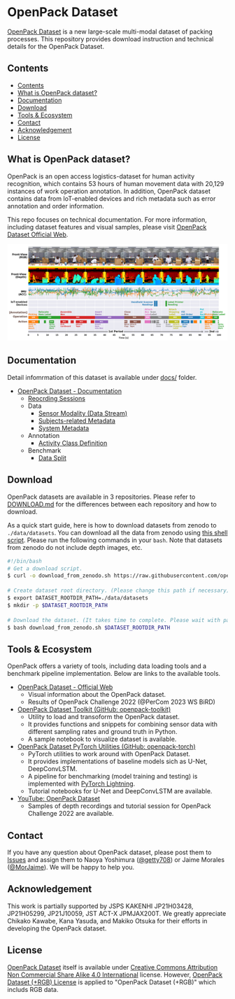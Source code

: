# OpenPack Dataset

[OpenPack Dataset](https://open-pack.github.io/) is a new large-scale multi-modal dataset of packing processes.
This repository provides download instruction and technical details for the OpenPack Dataset.

## Contents

- [Contents](#contents)
- [What is OpenPack dataset?](#what-is-openpack-dataset)
- [Documentation](#documentation)
- [Download](#download)
- [Tools \& Ecosystem](#tools--ecosystem)
- [Contact](#contact)
- [Acknowledgement](#acknowledgement)
- [License](#license)

## What is OpenPack dataset?

OpenPack is an open access logistics-dataset for human activity recognition, which contains 53 hours of human movement data with 20,129 instances of work operation annotation.
In addition, OpenPack dataset contains data from IoT-enabled devices and rich metadata such as error annotation and order information.

This repo focuses on technical documentation.
For more information, including dataset features and visual samples, please visit [OpenPack Dataset Official Web](https://open-pack.github.io/).

![OpenPack__KeyVisual](./assets/dataset/OpenPack__KeyVisual.png)

## Documentation

Detail infomrmation of this dataset is available under [docs/](./docs) folder.

- [OpenPack Dataset - Documentation](./docs/README.md)
  - [Reocrding Sessions](./docs/SESSIONS.md)
  - Data
    - [Sensor Modality (Data Stream)](./docs/DATA_STREAM.md)
    - [Subjects-related Metadata](./docs/SUBJECTS.md)
    - [System Metadata](./docs/METADATA.md)
  - Annotation
    - [Activity Class Definition](./docs/ANNOTATION.md)
  - Benchmark
    - [Data Split](./docs/DATA_SPLIT.md)

## Download

OpenPack datasets are available in 3 repositories.
Please refer to [DOWNLOAD.md](./docs/DOWNLOAD.md) for the differences between each repository and how to download.

As a quick start guide, here is how to download datasets from zenodo to `./data/datasets`.
You can download all the data from zenodo using [this shell script](./release/v1.0.0/download_from_zenodo.sh). Please run the following commands in your `bash`.
Note that datasets from zenodo do not include depth images, etc.

```bash
#!/bin/bash
# Get a download script.
$ curl -o download_from_zenodo.sh https://raw.githubusercontent.com/open-pack/openpack-dataset/main/release/v1.0.0/download_from_zenodo.sh

# Create dataset root directory. (Please change this path if necessary)
$ export DATASET_ROOTDIR_PATH=./data/datasets
$ mkdir -p $DATASET_ROOTDIR_PATH

# Download the dataset. (It takes time to complete. Please wait with patience...)
$ bash download_from_zenodo.sh $DATASET_ROOTDIR_PATH
```

## Tools & Ecosystem

OpenPack offers a variety of tools, including data loading tools and a benchmark pipeline implementation.
Below are links to the available tools.

- [OpenPack Dataset - Official Web](https://open-pack.github.io/)
  - Visual information about the OpenPack dataset.
  - Results of OpenPack Challenge 2022 (@PerCom 2023 WS BiRD)
- [OpenPack Dataset Toolkit (GitHub: openpack-toolkit)](https://github.com/open-pack/openpack-toolkit)
  - Utility to load and transoform the OpenPack dataset.
  - It provides functions and snippets for combining sensor data with different sampling rates and ground truth in Python.
  - A sample notebook to visualize dataset is available.
- [OpenPack Dataset PyTorch Utilities (GitHub: openpack-torch)](https://github.com/open-pack/openpack-torch)
  - PyTorch utilities to work around with OpenPack Dataset.
  - It provides implementations of baseline models sich as U-Net, DeepConvLSTM.
  - A pipeline for benchmarking (model training and testing) is implemented with [PyTorch Lightning](https://github.com/Lightning-AI/pytorch-lightning).
  - Tutorial notebooks for U-Net and DeepConvLSTM are available.
- [YouTube: OpenPack Dataset](https://youtube.com/@openpackdataset6864?si=2VemMXqnXexe_f-4)
  - Samples of depth recordings and tutorial session for OpenPack Challenge 2022 are available.

## Contact

If you have any question about OpenPack dataset, please post them to [Issues](https://github.com/open-pack/openpack-dataset/issues) and assign them to Naoya Yoshimura ([@getty708](https://github.com/getty708)) or Jaime Morales ([@MorJaime](https://github.com/MorJaime)).
We will be happy to help you.

## Acknowledgement

This work is partially supported by JSPS KAKENHI JP21H03428, JP21H05299, JP21J10059, JST ACT-X JPMJAX200T.
We greatly appreciate Chikako Kawabe, Kana Yasuda, and Makiko Otsuka for their efforts in developing the OpenPack dataset.


## License

[OpenPack Dataset](https://doi.org/10.5281/zenodo.5909086) itself is available under [Creative Commons Attribution Non Commercial Share Alike 4.0 International](https://creativecommons.org/licenses/by-nc-sa/4.0/legalcode) license.
However, [OpenPack Dataset (+RGB) License](./licenses/OPENPACK_DATASET_RGB_LICENSE.md) is applied to "OpenPack Dataset (+RGB)" which includs RGB data.
